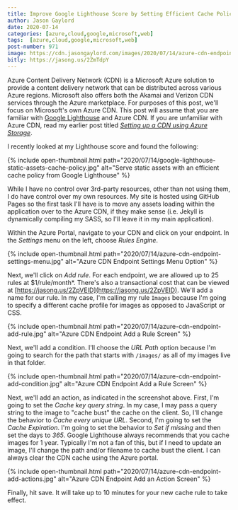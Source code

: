 ```yaml
---
title: Improve Google Lighthouse Score by Setting Efficient Cache Policy in Azure CDN
author: Jason Gaylord
date: 2020-07-14
categories: [azure,cloud,google,microsoft,web]
tags:  [azure,cloud,google,microsoft,web]
post-number: 971
image: https://cdn.jasongaylord.com/images/2020/07/14/azure-cdn-endpoint-add-actions.jpg
bitly: https://jasong.us/2ZmTdpY
---
```


Azure Content Delivery Network (CDN) is a Microsoft Azure solution to provide a content delivery network that can be distributed across various Azure regions. Microsoft also offers both the Akamai and Verizon CDN services through the Azure marketplace. For purposes of this post, we'll focus on Microsoft's own Azure CDN. This post will assume that you are familiar with [Google Lighthouse](https://jasong.us/3fgO608) and Azure CDN. If you are unfamiliar with Azure CDN, read my earlier post titled [_Setting up a CDN using Azure Storage_](https://jasong.us/2TOn30v).

I recently looked at my Lighthouse score and found the following:

{% include open-thumbnail.html path="2020/07/14/google-lighthouse-static-assets-cache-policy.jpg" alt="Serve static assets with an efficient cache policy from Google Lighthouse" %}

While I have no control over 3rd-party resources, other than not using them, I do have control over my own resources. My site is hosted using GitHub Pages so the first task I'll have is to move any assets loading within the application over to the Azure CDN, if they make sense (i.e. Jekyll is dynamically compiling my SASS, so I'll leave it in my main application). 

Within the Azure Portal, navigate to your CDN and click on your endpoint. In the _Settings_ menu on the left, choose _Rules Engine_.

{% include open-thumbnail.html path="2020/07/14/azure-cdn-endpoint-settings-menu.jpg" alt="Azure CDN Endpoint Settings Menu Option" %}

Next, we'll click on _Add rule_. For each endpoint, we are allowed up to 25 rules at $1/rule/month*. There's also a transactional cost that can be viewed at [https://jasong.us/2ZpVEID](https://jasong.us/2ZpVEID). We'll add a name for our rule. In my case, I'm calling my rule `Images` because I'm going to specify a different cache profile for images as opposed to JavaScript or CSS.

{% include open-thumbnail.html path="2020/07/14/azure-cdn-endpoint-add-rule.jpg" alt="Azure CDN Endpoint Add a Rule Screen" %}

Next, we'll add a condition. I'll choose the _URL Path_ option because I'm going to search for the path that starts with `/images/` as all of my images live in that folder.

{% include open-thumbnail.html path="2020/07/14/azure-cdn-endpoint-add-condition.jpg" alt="Azure CDN Endpoint Add a Rule Screen" %}

Next, we'll add an action, as indicated in the screenshot above. First, I'm going to set the _Cache key query string_. In my case, I may pass a query string to the image to "cache bust" the cache on the client. So, I'll change the behavior to _Cache every unique URL_. Second, I'm going to set the _Cache Expiration_. I'm going to set the behavior to _Set if missing_ and then set the days to _365_. Google Lighthouse always recommends that you cache images for 1 year. Typically I'm not a fan of this, but if I need to update an image, I'll change the path and/or filename to cache bust the client. I can always clear the CDN cache using the Azure portal. 

{% include open-thumbnail.html path="2020/07/14/azure-cdn-endpoint-add-actions.jpg" alt="Azure CDN Endpoint Add an Action Screen" %}

Finally, hit save. It will take up to 10 minutes for your new cache rule to take effect.